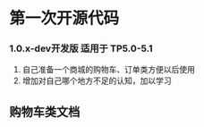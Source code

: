 
# 第一次开源代码
 ### 1.0.x-dev开发版 适用于 TP5.0-5.1 
1. 自己准备一个商城的购物车、订单类方便以后使用  
2. 增加对自己哪个地方不足的认知，加以学习   
## 购物车类文档
 